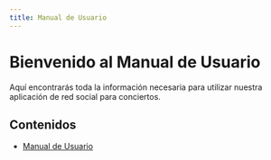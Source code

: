 ```yaml
---
title: Manual de Usuario
---
```


# Bienvenido al Manual de Usuario

Aquí encontrarás toda la información necesaria para utilizar nuestra aplicación de red social para conciertos.

## Contenidos
- [Manual de Usuario](/manual/manual-usuario.md)


